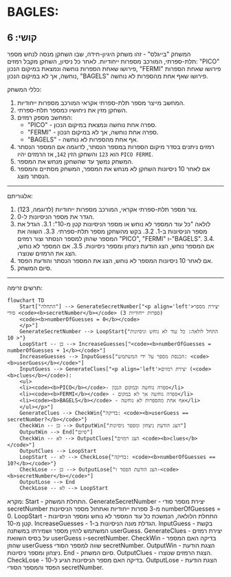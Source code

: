 BAGLES:
=================
קושי: 6
-----------------
המשחק "בייגלס" - זהו משחק היגיון-חידה, שבו השחקן מנסה לנחש מספר תלת-ספרתי, המורכב מספרות ייחודיות. לאחר כל ניסיון, השחקן מקבל רמזים: "PICO" פירושו שאחת הספרות נוחשה ונמצאת במיקום הנכון, "FERMI" פירושו שאחת הספרות נוחשה, אך לא במיקום הנכון, "BAGELS" פירושו שאף אחת מהספרות לא נוחשה.

כללי המשחק:
1. המחשב מייצר מספר תלת-ספרתי אקראי המורכב מספרות ייחודיות.
2. השחקן מזין את ניחושיו כמספר תלת-ספרתי.
3. המחשב מספק רמזים:
    - "PICO" - ספרה אחת נוחשה ונמצאת במיקום הנכון.
    - "FERMI" - ספרה אחת נוחשה, אך לא במיקום הנכון.
    - "BAGELS" - אף אחת מהספרות לא נוחשה.
4. רמזים ניתנים בסדר מיקום הספרות במספר הנסתר, לדוגמה אם המספר הנסתר הוא `123` והשחקן הזין `142`, אז הרמזים יהיו `PICO FERMI`.
5. המשחק נמשך עד שהשחקן מנחש את המספר.
6. אם לאחר 10 ניסיונות השחקן לא מנחש את המספר, המשחק מסתיים והמספר הנסתר מוצג.
-----------------
אלגוריתם:
1. צור מספר תלת-ספרתי אקראי, המורכב מספרות ייחודיות (לדוגמה, 123).
2. הגדר את מספר הניסיונות ל-0.
3. לולאה "כל עוד המספר לא נוחש או מספר הניסיונות קטן מ-10":
    3.1. הגדל את מספר הניסיונות ב-1.
    3.2. בקש מהשחקן מספר תלת-ספרתי.
    3.3. השווה את המספר שהוזן למספר הנסתר וצור רמזים "PICO", "FERMI" ו-"BAGELS".
    3.4. אם המספר נוחש, הצג הודעת ניצחון ומספר ניסיונות.
    3.5. אם המספר לא נוחש, הצג את הרמזים שנוצרו.
4. אם לאחר 10 ניסיונות המספר לא נוחש, הצג את המספר הנסתר והודעת הפסד.
5. סיום המשחק.
-----------------
תרשים זרימה:
```mermaid
flowchart TD
    Start["התחלה"] --> GenerateSecretNumber["<p align='left'>יצירת מספר סודי <code><b>secretNumber</b></code> (3 ספרות ייחודיות)
    <code><b>numberOfGuesses = 0</b></code>
    </p>"]
    GenerateSecretNumber --> LoopStart{"התחל לולאה: כל עוד לא נוחש וניסיונות < 10"}
    LoopStart -- כן --> IncreaseGuesses["<code><b>numberOfGuesses = numberOfGuesses + 1</b></code>"]
    IncreaseGuesses --> InputGuess["הכנסת מספר על ידי המשתמש: <code><b>userGuess</b></code>"]
    InputGuess --> GenerateClues["<p align='left'>יצירת רמזים (<code><b>clues</b></code>):
    <ul>
    <li><code><b>PICO</b></code>- ספרה נוחשה ובמקום הנכון</li>
    <li><code><b>FERMI</b></code> - ספרה נוחשה אך לא במקום</li>
    <li><code><b>BAGELS</b></code> - אף אחת מהספרות לא נוחשה</li>
    </ul></p>"]
    GenerateClues --> CheckWin{"בדיקה: <code><b>userGuess == secretNumber?</b></code>"}
    CheckWin -- כן --> OutputWin["הצג הודעת ניצחון ומספר ניסיונות"]
    OutputWin --> End["סיום"]
    CheckWin -- לא --> OutputClues["הצג רמזים <code><b>clues</b></code>"]
    OutputClues --> LoopStart
    LoopStart -- לא --> CheckLose{"בדיקה: <code><b>numberOfGuesses == 10?</b></code>"}
    CheckLose -- כן --> OutputLose["הצג הודעת הפסד ו-<code><b>secretNumber</b></code>"]
    OutputLose --> End
    CheckLose -- לא --> LoopStart

```
מקרא:
    Start - התחלת המשחק.
    GenerateSecretNumber - יצירת מספר סודי secretNumber מ-3 ספרות ייחודיות ואתחול מספר הניסיונות numberOfGuesses = 0.
    LoopStart - התחלת הלולאה, הנמשכת כל עוד המספר לא נוחש ומספר הניסיונות קטן מ-10.
    IncreaseGuesses - הגדלת מונה הניסיונות ב-1.
    InputGuess - בקשת המשתמש להזין מספר ושמירתו במשתנה userGuess.
    GenerateClues - יצירת רמזים על בסיס השוואת userGuess ו-secretNumber.
    CheckWin - בדיקה האם המספר שהוזן userGuess שווה למספר הסודי secretNumber.
    OutputWin - הצגת הודעת ניצחון ומספר ניסיונות.
    End - סיום המשחק.
    OutputClues - הצגת הרמזים שנוצרו.
    CheckLose - בדיקה האם מספר הניסיונות הגיע ל-10.
    OutputLose - הצגת הודעת הפסד והמספר הסודי secretNumber.
